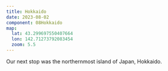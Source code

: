 ```yaml
---
title: Hokkaido
date: 2023-08-02
component: 08Hokkaido
map: 
  lat: 43.299697550407664
  lon: 142.71273792083454
  zoom: 5.5
---
```


Our next stop was the northernmost island of Japan, Hokkaido.
